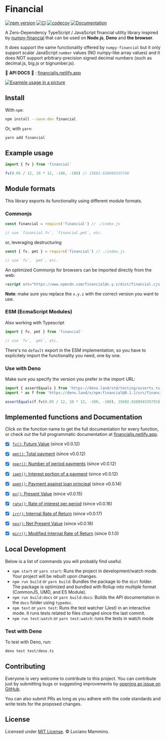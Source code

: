 # Financial

[![npm version](https://badge.fury.io/js/financial.svg)](https://badge.fury.io/js/financial)
[![CI](https://github.com/lmammino/financial/workflows/CI/badge.svg)](https://github.com/lmammino/financial/actions?query=workflow%3ACI)
[![codecov](https://codecov.io/gh/lmammino/financial/branch/master/graph/badge.svg)](https://codecov.io/gh/lmammino/financial)
[![Documentation](https://api.netlify.com/api/v1/badges/eca2653e-dcaa-41db-865c-ab635687e69d/deploy-status)](https://financialjs.netlify.app/)

A Zero-Dependency TypeScript / JavaScript financial utility library inspired by [numpy-financial](https://github.com/numpy/numpy-financial/) that can be used on **Node.js**, **Deno** and **the browser**.

It does support the same functionality offered by `numpy-financial` but it only support scalar JavaScript `number` values (NO numpy-like array values) and it does NOT support arbitrary-precision signed decimal numbers (such as decimal.js, big.js or bignumber.js).


📖 **API DOCS** 📖 : [financialjs.netlify.app](https://financialjs.netlify.app)


[![Example usage in a picture](https://repository-images.githubusercontent.com/275629272/b295b880-bd3e-11ea-8860-705f2f6427ec)](https://repository-images.githubusercontent.com/275629272/b295b880-bd3e-11ea-8860-705f2f6427ec)


## Install

With `npm`:

```bash
npm install --save-dev financial
```

Or, with `yarn`:

```bash
yarn add financial
```


## Example usage

```javascript
import { fv } from 'financial'

fv(0.05 / 12, 10 * 12, -100, -100) // 15692.928894335748
```

## Module formats

This library exports its functionality using different module formats.


### Commonjs

```javascript
const financial = require('financial') // ./index.js

// use `financial.fv`, `financial.pmt`, etc.
```

or, leveraging destructuring

```javascript
const { fv, pmt } = require('financial') // ./index.js

// use `fv`, `pmt`, etc.
```

An optimized Commonjs for browsers can be imported directly from the web:

```html
<script src="https://www.npmcdn.com/financial@x.y.z/dist/financial.cjs.production.min.js"></script>
```

**Note**: make sure you replace the `x.y.z` with the correct version you want to use.


### ESM (EcmaScript Modules)

Also working with Typescript

```javascript
import { fv, pmt } from 'financial'

// use `fv`, `pmt`, etc.
```

There's no `default` export in the ESM implementation, so you have to explicitely import the functionality you need, one by one.


### Use with Deno

Make sure you specify the version you prefer in the import URL:

```typescript
import { assertEquals } from 'https://deno.land/std/testing/asserts.ts'
import * as f from 'https://deno.land/x/npm:financial@0.1.1/src/financial.ts'

assertEquals(f.fv(0.05 / 12, 10 * 12, -100, -100), 15692.928894335755)
```


## Implemented functions and Documentation

Click on the function name to get the full documentation for every function, or check out the full programmatic documentation at [financialjs.netlify.app](https://financialjs.netlify.app).

 - [X] [`fv()`: Future Value](https://financialjs.netlify.app/modules/_financial_.html#fv) (since v0.0.12)
 - [X] [`pmt()`: Total payment](https://financialjs.netlify.app/modules/_financial_.html#pmt) (since v0.0.12)
 - [X] [`nper()`: Number of period payments](https://financialjs.netlify.app/modules/_financial_.html#nper) (since v0.0.12)
 - [X] [`ipmt()`: Interest portion of a payment](https://financialjs.netlify.app/modules/_financial_.html#ipmt) (since v0.0.12)
 - [X] [`ppmt()`: Payment against loan principal](https://financialjs.netlify.app/modules/_financial_.html#ppmt) (since v0.0.14)
 - [X] [`pv()`: Present Value](https://financialjs.netlify.app/modules/_financial_.html#pv) (since v0.0.15)
 - [X] [`rate()`: Rate of interest per period](https://financialjs.netlify.app/modules/_financial_.html#rate) (since v0.0.16)
 - [X] [`irr()`: Internal Rate of Return](https://financialjs.netlify.app/modules/_financial_.html#irr) (since v0.0.17)
 - [X] [`npv()`: Net Present Value](https://financialjs.netlify.app/modules/_financial_.html#npv) (since v0.0.18)
 - [X] [`mirr()`: Modified Internal Rate of Return](https://financialjs.netlify.app/modules/_financial_.html#mirr) (since 0.1.0)


## Local Development

Below is a list of commands you will probably find useful.

 - `npm start` or `yarn start`: Runs the project in development/watch mode. Your project will be rebuilt upon changes.
 - `npm run build` or `yarn build`: Bundles the package to the `dist` folder. The package is optimized and bundled with Rollup into multiple format (CommonJS, UMD, and ES Module).
 - `npm run build:docs` or `yarn build:docs`: Builds the API documentation in the `docs` folder using `typedoc`.
 - `npm test` or `yarn test`: Runs the test watcher (Jest) in an interactive mode. it runs tests related to files changed since the last commit.
 - `npm run test:watch` or `yarn test:watch`: runs the tests in watch mode


### Test with Deno

To test with Deno, run:

```bash
deno test test/deno.ts
```


## Contributing

Everyone is very welcome to contribute to this project. You can contribute just by submitting bugs or
suggesting improvements by [opening an issue on GitHub](https://github.com/lmammino/financial/issues).

You can also submit PRs as long as you adhere with the code standards and write tests for the proposed changes.

## License

Licensed under [MIT License](LICENSE). © Luciano Mammino.